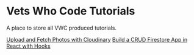 # Vets Who Code Tutorials

A place to store all VWC produced tutorials.

[Upload and Fetch Photos with Cloudinary](./Upload_Images_To_Cloudinary/Upload_Images_To_Cloudinary.md)
[Build a CRUD Firestore App in React with Hooks](./React-Firestore-CRUD/React_FireStore_CRUD.md)